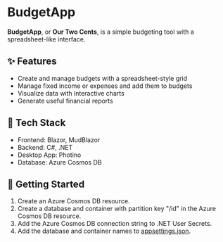 # BudgetApp

**BudgetApp**, or **Our Two Cents**, is a simple budgeting tool with a spreadsheet-like interface.

## ✨ Features
- Create and manage budgets with a spreadsheet-style grid
- Manage fixed income or expenses and add them to budgets
- Visualize data with interactive charts
- Generate useful financial reports

## 🧱 Tech Stack
- Frontend: Blazor, MudBlazor
- Backend: C#, .NET
- Desktop App: Photino
- Database: Azure Cosmos DB

## 🚀 Getting Started
1. Create an Azure Cosmos DB resource.
2. Create a database and container with partition key "/id" in the Azure Cosmos DB resource.
3. Add the Azure Cosmos DB connection string to .NET User Secrets.
4. Add the database and container names to [appsettings.json](appsettings.json).
